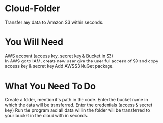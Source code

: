 # Cloud-Folder
Transfer any data to Amazon S3 within seconds.

# You Will Need
AWS account (access key, secret key & Bucket in S3)  
In AWS go to IAM, create new user give the user full access of S3 and copy access key & secret key
Add AWSS3 NuGet package.

# What You Need To Do
Create a folder, mention it's path in the code.
Enter the bucket name in which the data will be transferred.
Enter the credentials (access & secret key)
Run the program and all data will in the folder will be transferred to your bucket in the cloud with in seconds.
